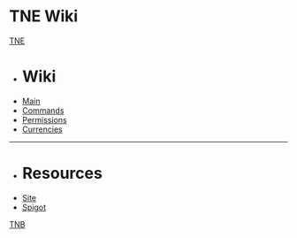 # TNE Wiki

[TNE]()

  * # Wiki
  * [Main](tne.md)
  * [Commands](soon.md)
  * [Permissions](soon.md)
  * [Currencies](soon.md)
  - - - -
  * # Resources
  * [Site](https://tnemc.net)
  * [Spigot](https://www.spigotmc.org/resources/the-new-economy.7805/)
  
[TNB](soon.md)